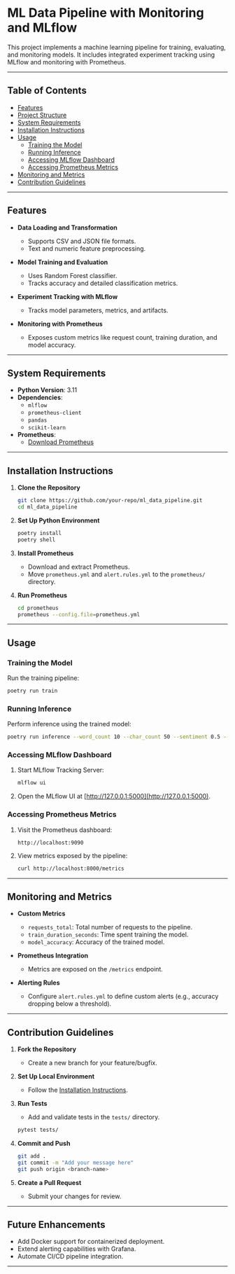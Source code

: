 # ML Data Pipeline with Monitoring and MLflow

This project implements a machine learning pipeline for training, evaluating, and monitoring models. It includes integrated experiment tracking using MLflow and monitoring with Prometheus.

---

## **Table of Contents**
- [Features](#features)
- [Project Structure](#project-structure)
- [System Requirements](#system-requirements)
- [Installation Instructions](#installation-instructions)
- [Usage](#usage)
  - [Training the Model](#training-the-model)
  - [Running Inference](#running-inference)
  - [Accessing MLflow Dashboard](#accessing-mlflow-dashboard)
  - [Accessing Prometheus Metrics](#accessing-prometheus-metrics)
- [Monitoring and Metrics](#monitoring-and-metrics)
- [Contribution Guidelines](#contribution-guidelines)

---

## **Features**
- **Data Loading and Transformation**
  - Supports CSV and JSON file formats.
  - Text and numeric feature preprocessing.

- **Model Training and Evaluation**
  - Uses Random Forest classifier.
  - Tracks accuracy and detailed classification metrics.

- **Experiment Tracking with MLflow**
  - Tracks model parameters, metrics, and artifacts.

- **Monitoring with Prometheus**
  - Exposes custom metrics like request count, training duration, and model accuracy.

---



## **System Requirements**
- **Python Version**: 3.11
- **Dependencies**:
  - `mlflow`
  - `prometheus-client`
  - `pandas`
  - `scikit-learn`
- **Prometheus**:
  - [Download Prometheus](https://prometheus.io/download/)

---

## **Installation Instructions**
1. **Clone the Repository**
   ```bash
   git clone https://github.com/your-repo/ml_data_pipeline.git
   cd ml_data_pipeline
   ```

2. **Set Up Python Environment**
   ```bash
   poetry install
   poetry shell
   ```

3. **Install Prometheus**
   - Download and extract Prometheus.
   - Move `prometheus.yml` and `alert.rules.yml` to the `prometheus/` directory.

4. **Run Prometheus**
   ```bash
   cd prometheus
   prometheus --config.file=prometheus.yml
   ```

---

## **Usage**

### **Training the Model**
Run the training pipeline:
```bash
poetry run train
```

### **Running Inference**
Perform inference using the trained model:
```bash
poetry run inference --word_count 10 --char_count 50 --sentiment 0.5 --any_neg 0
```

### **Accessing MLflow Dashboard**
1. Start MLflow Tracking Server:
   ```bash
   mlflow ui
   ```
2. Open the MLflow UI at [http://127.0.0.1:5000](http://127.0.0.1:5000).

### **Accessing Prometheus Metrics**
1. Visit the Prometheus dashboard:
   ```
   http://localhost:9090
   ```
2. View metrics exposed by the pipeline:
   ```bash
   curl http://localhost:8000/metrics
   ```

---

## **Monitoring and Metrics**
- **Custom Metrics**
  - `requests_total`: Total number of requests to the pipeline.
  - `train_duration_seconds`: Time spent training the model.
  - `model_accuracy`: Accuracy of the trained model.

- **Prometheus Integration**
  - Metrics are exposed on the `/metrics` endpoint.

- **Alerting Rules**
  - Configure `alert.rules.yml` to define custom alerts (e.g., accuracy dropping below a threshold).

---

## **Contribution Guidelines**
1. **Fork the Repository**
   - Create a new branch for your feature/bugfix.

2. **Set Up Local Environment**
   - Follow the [Installation Instructions](#installation-instructions).

3. **Run Tests**
   - Add and validate tests in the `tests/` directory.
   ```bash
   pytest tests/
   ```

4. **Commit and Push**
   ```bash
   git add .
   git commit -m "Add your message here"
   git push origin <branch-name>
   ```

5. **Create a Pull Request**
   - Submit your changes for review.

---

## **Future Enhancements**
- Add Docker support for containerized deployment.
- Extend alerting capabilities with Grafana.
- Automate CI/CD pipeline integration.

---



